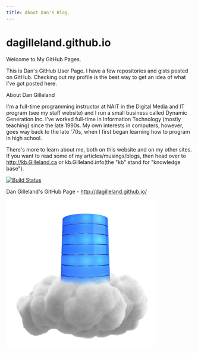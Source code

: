 ```yaml
---
title: About Dan's Blog.
---
```

# dagilleland.github.io

Welcome to My GitHub Pages.

This is Dan's GitHub User Page. I have a few repositories and gists posted on GitHub. Checking out my profile is the best way to get an idea of what I've got posted here.

About Dan Gilleland

I'm a full-time programming instructor at NAIT in the Digital Media and IT program (see my staff website) and I run a small business called Dynamic Generation Inc. I've worked full-time in Information Technology (mostly teaching) since the late 1990s. My own interests in computers, however, goes way back to the late '70s, when I first began learning how to program in high school.

There's more to learn about me, both on this website and on my other sites. If you want to read some of my articles/musings/blogs, then head over to http://kb.Gilleland.ca or kb.Gilleland.info(the "kb" stand for "knowledge base").

[![Build Status](https://travis-ci.org/dagilleland/dagilleland.github.io.svg?branch=publish)](https://travis-ci.org/dagilleland/dagilleland.github.io)

Dan Gilleland's GitHub Page - http://dagilleland.github.io/

![](/posts/images/single_cloud_database_400_clr_12136.png)
